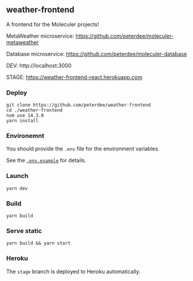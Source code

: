 ## weather-frontend

A frontend for the Moleculer projects!

MetaWeather microservice: https://github.com/peterdee/moleculer-metaweather

Database microservice: https://github.com/peterdee/moleculer-database

DEV: http://localhost:3000

STAGE: https://weather-frontend-react.herokuapp.com

### Deploy

```shell script
git clone https://github.com/peterdee/weather-frontend
cd ./weather-frontend
nvm use 14.3.0
yarn install
```

### Environemnt

You should provide the `.env` file for the environment variables.

See the [`.env.example`](.env.example) for details.

### Launch

```shell script
yarn dev
```

### Build

```shell script
yarn build
```

### Serve static

```shell script
yarn build && yarn start
```

### Heroku

The `stage` branch is deployed to Heroku automatically.
